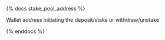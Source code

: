 {% docs stake_pool_address %}

Wallet address initiating the deposit/stake or withdraw/unstake

{% enddocs %}